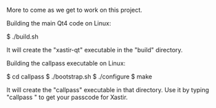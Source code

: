 
More to come as we get to work on this project.


Building the main Qt4 code on Linux:

  $ ./build.sh

It will create the "xastir-qt" executable in the "build" directory.


Building the callpass executable on Linux:

  $ cd callpass
  $ ./bootstrap.sh
  $ ./configure
  $ make

It will create the "callpass" executable in that directory. Use it by typing "callpass <callsign>" to get your passcode for Xastir.


